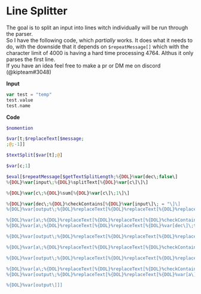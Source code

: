 # Line Splitter
The goal is to split an input into lines witch individually will be run through the parser.  
So I have the following code, which _partially_ works. It does what it needs to do, with the downside that it depends on `$repeatMessage[]` which with the character limit of 4000 is having a hard time processing 4764. Althus it only parses the first line.  
If you have an idea feel free to make a pr or DM me on discord (@kipteam#3048)

**Input**
```php
var test = "temp"
test.value
test.name
```

**Code**
```php
$nomention

$var[t;$replaceText[$message;
;@;-1]]

$textSplit[$var[t];@]

$var[c;1]

$eval[$repeatMessage[$getTextSplitLength;%{DOL}%var[dec\;false\]
%{DOL}%var[input\;%{DOL}%splitText[%{DOL}%var[c\]\]\]

%{DOL}%var[c\;%{DOL}%sum[%{DOL}%var[c\]\;1\]\]

%{DOL}%var[dec\;%{DOL}%checkContains[%{DOL}%var[input\]\; = "\]\]
%{DOL}%var[output\;%{DOL}%replaceText[%{DOL}%replaceText[%{DOL}%replaceText[%{DOL}%var[input\]\; = "\;%{DOL}%toLowercase[\;\]\;-1\]\;"\;\;-1\]\;)\;\;1\]\] 

%{DOL}%var[a\;%{DOL}%replaceText[%{DOL}%replaceText[%{DOL}%checkContains[%{DOL}%var[output\]\;storage\]\;true\;storage\;1\]\;false\;\;1\]\]
%{DOL}%var[a\;%{DOL}%replaceText[%{DOL}%replaceText[%{DOL}%var[dec\]\;true\;set\;1\]\;false\;get\;1\]\]

%{DOL}%var[output\;%{DOL}%replaceText[%{DOL}%replaceText[%{DOL}%replaceText[%{DOL}%var[output\]\;var \;%{DOL}%toLowercase[$\]var[\;-1\]\;storage(\;%{DOL}%toLowercase[$\]%{DOL}%var[a\]\;-1\]\;tlocal, \;tUserVar[\;-1\]\\]\] 

%{DOL}%var[a\;%{DOL}%replaceText[%{DOL}%replaceText[%{DOL}%checkContains[%{DOL}%var[output\]\;.\]\;true\;get_attribute\;1\]\;false\;no_attribute\;1\]\]

%{DOL}%var[output\;%{DOL}%replaceText[%{DOL}%replaceText[%{DOL}%replaceText[%{DOL}%replaceText[%{DOL}%var[a\]\;get_attribute\;%{DOL}%textSplit[%{DOL}%var[output\]\;.\]%{DOL}%splitText[2\]%{DOL}%splitText[1\]\\]\;-1\]\;value\\]\;%{DOL}%toLowercase[$\]var[\;-1\]\;name\\]\;\;-1\]\;no_attribute\;%{DOL}%var[output\]\;-1\]\]

%{DOL}%var[a\;%{DOL}%replaceText[%{DOL}%replaceText[%{DOL}%checkContains[%{DOL}%var[output\]\;[\]\;true\;0\;1\]\;false\;1\;1\]\]
%{DOL}%var[output\;%{DOL}%replaceText[%{DOL}%replaceText[%{DOL}%var[a\]\;0\;%{DOL}%var[output\]\;1\]\;1\;%{DOL}%replaceText[%{DOL}%var[output\]\;\\]\;\;-1\]\;-1\]\]

%{DOL}%var[output\]]]
```
